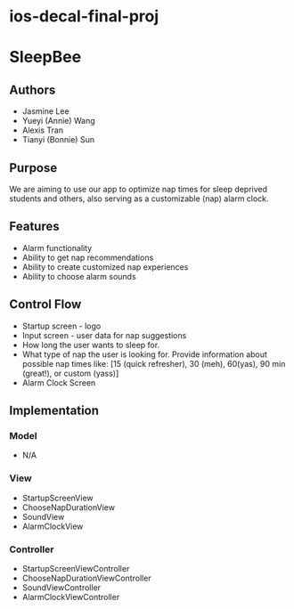 # ios-decal-final-proj

# SleepBee  
## Authors
- Jasmine Lee
- Yueyi (Annie) Wang 
- Alexis Tran
- Tianyi (Bonnie) Sun

## Purpose
We are aiming to use our app to optimize nap times for sleep deprived students and others, also serving as a customizable (nap) alarm clock.

## Features
* Alarm functionality
* Ability to get nap recommendations
* Ability to create customized nap experiences
* Ability to choose alarm sounds 

## Control Flow
* Startup screen - logo
* Input screen - user data for nap suggestions
* How long the user wants to sleep for.
* What type of nap the user is looking for. Provide information about possible nap times like: [15 (quick refresher), 30 (meh), 60(yas), 90 min (great!), or custom (yass)]
* Alarm Clock Screen

## Implementation
### Model
* N/A

### View
* StartupScreenView
* ChooseNapDurationView
* SoundView
* AlarmClockView

### Controller
* StartupScreenViewController
* ChooseNapDurationViewController
* SoundViewController
* AlarmClockViewController


